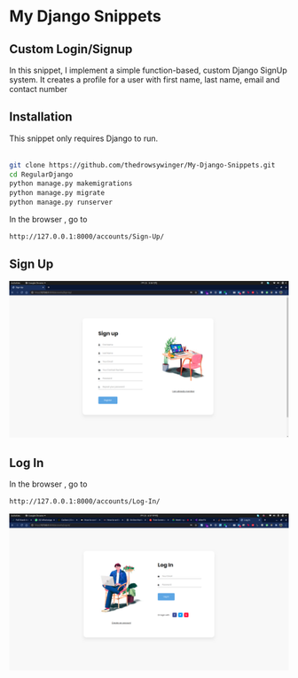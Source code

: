 # My Django Snippets
## Custom Login/Signup

In this snippet, I implement a simple function-based, custom Django SignUp system. 
It creates a profile for a user with first name, last name, email and contact number

## Installation

This snippet only requires Django to run.


```sh

git clone https://github.com/thedrowsywinger/My-Django-Snippets.git
cd RegularDjango
python manage.py makemigrations
python manage.py migrate
python manage.py runserver

```

In the browser , go to

```sh
http://127.0.0.1:8000/accounts/Sign-Up/
```

## Sign Up

![signup page](./images_for_readme/sign_up_ss.png)


## Log In

In the browser , go to

```sh
http://127.0.0.1:8000/accounts/Log-In/
```

![signup page](./images_for_readme/login_ss.png)
